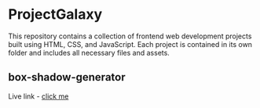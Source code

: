 # ProjectGalaxy
This repository contains a collection of frontend web development projects built using HTML, CSS, and JavaScript. Each project is contained in its own folder and includes all necessary files and assets.

<h2>box-shadow-generator</h2>
    Live link - <a href="https://6480896336a9cd0097e49a43--thriving-longma-f0daee.netlify.app/" target="_blank">click me</a>
